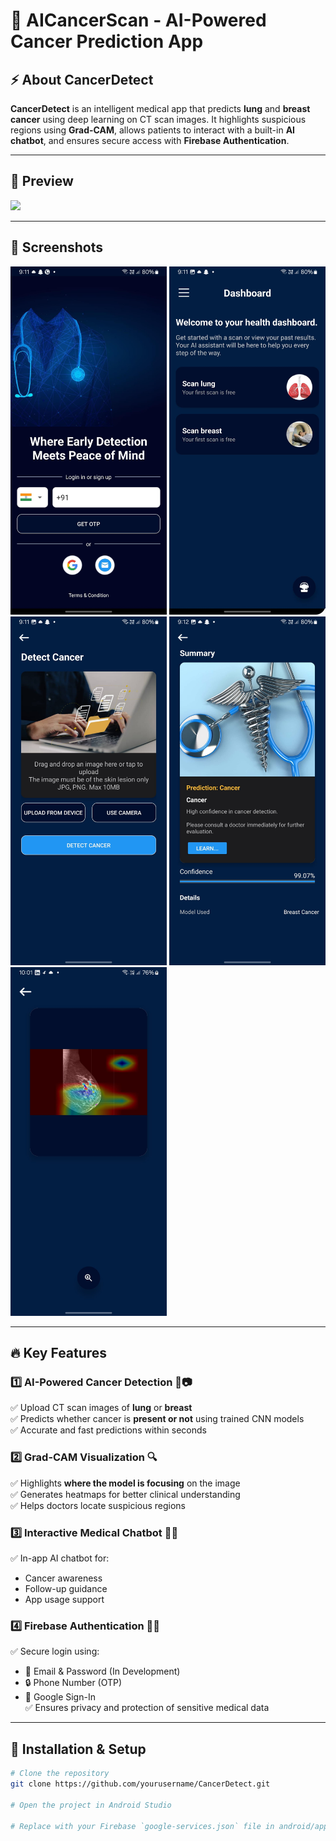 # 🧠 AICancerScan - AI-Powered Cancer Prediction App

## ⚡ About CancerDetect  
**CancerDetect** is an intelligent medical app that predicts **lung** and **breast cancer** using deep learning on CT scan images. It highlights suspicious regions using **Grad-CAM**, allows patients to interact with a built-in **AI chatbot**, and ensures secure access with **Firebase Authentication**.

---

## 🎥 Preview  
<img src="https://github.com/yourusername/CancerDetect/blob/main/preview.gif" width="280">

---

## 📸 Screenshots  
<img src="https://github.com/NishantK04/AI-Cancer-Scan/blob/main/login.jpg" width="250">  <img src="https://github.com/NishantK04/AI-Cancer-Scan/blob/main/home.jpg" width="250">  <img src="https://github.com/NishantK04/AI-Cancer-Scan/blob/main/breastcanceroption.jpg" width="250">  <img src="https://github.com/NishantK04/AI-Cancer-Scan/blob/main/result.jpg" width="250"> <img src="https://github.com/NishantK04/AI-Cancer-Scan/blob/main/gradcam.jpg" width="250">

---

## 🔥 Key Features

### 1️⃣ **AI-Powered Cancer Detection** 🧬📷  
✅ Upload CT scan images of **lung** or **breast**  
✅ Predicts whether cancer is **present or not** using trained CNN models  
✅ Accurate and fast predictions within seconds

### 2️⃣ **Grad-CAM Visualization** 🔍  
✅ Highlights **where the model is focusing** on the image  
✅ Generates heatmaps for better clinical understanding  
✅ Helps doctors locate suspicious regions

### 3️⃣ **Interactive Medical Chatbot** 🤖💬  
✅ In-app AI chatbot for:  
   - Cancer awareness  
   - Follow-up guidance  
   - App usage support  

### 4️⃣ **Firebase Authentication** 🔐📲  
✅ Secure login using:  
   - 📧 Email & Password  (In Development)
   - 🔒 Phone Number (OTP)  
   - 🔗 Google Sign-In  
✅ Ensures privacy and protection of sensitive medical data
---

## 🚀 Installation & Setup
```sh
# Clone the repository
git clone https://github.com/yourusername/CancerDetect.git

# Open the project in Android Studio

# Replace with your Firebase `google-services.json` file in android/app/
